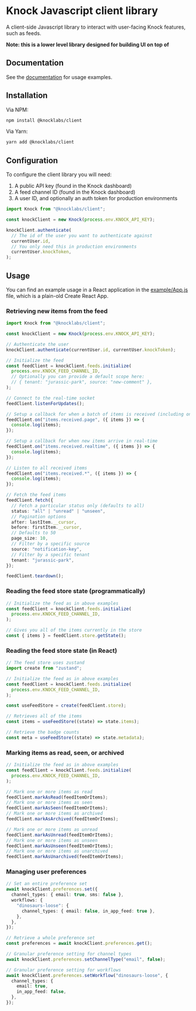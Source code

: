 # Knock Javascript client library

A client-side Javascript library to interact with user-facing Knock features, such as feeds.

**Note: this is a lower level library designed for building UI on top of**

## Documentation

See the [documentation](https://docs.knock.app/notification-feeds/bring-your-own-ui) for usage examples.

## Installation

Via NPM:

```bash
npm install @knocklabs/client
```

Via Yarn:

```bash
yarn add @knocklabs/client
```

## Configuration

To configure the client library you will need:

1. A public API key (found in the Knock dashboard)
2. A feed channel ID (found in the Knock dashboard)
3. A user ID, and optionally an auth token for production environments

```typescript
import Knock from "@knocklabs/client";

const knockClient = new Knock(process.env.KNOCK_API_KEY);

knockClient.authenticate(
  // The id of the user you want to authenticate against
  currentUser.id,
  // You only need this in production environments
  currentUser.knockToken,
);
```

## Usage

You can find an example usage in a React application in the [example/App.js](../../examples/client-example/src/App.js) file, which is a plain-old Create React App.

### Retrieving new items from the feed

```typescript
import Knock from "@knocklabs/client";

const knockClient = new Knock(process.env.KNOCK_API_KEY);

// Authenticate the user
knockClient.authenticate(currentUser.id, currentUser.knockToken);

// Initialize the feed
const feedClient = knockClient.feeds.initialize(
  process.env.KNOCK_FEED_CHANNEL_ID,
  // Optionally you can provide a default scope here:
  // { tenant: "jurassic-park", source: "new-comment" },
);

// Connect to the real-time socket
feedClient.listenForUpdates();

// Setup a callback for when a batch of items is received (including on first load and subsequent page load)
feedClient.on("items.received.page", ({ items }) => {
  console.log(items);
});

// Setup a callback for when new items arrive in real-time
feedClient.on("items.received.realtime", ({ items }) => {
  console.log(items);
});

// Listen to all received items
feedClient.on("items.received.*", ({ items }) => {
  console.log(items);
});

// Fetch the feed items
feedClient.fetch({
  // Fetch a particular status only (defaults to all)
  status: "all" | "unread" | "unseen",
  // Pagination options
  after: lastItem.__cursor,
  before: firstItem.__cursor,
  // Defaults to 50
  page_size: 10,
  // Filter by a specific source
  source: "notification-key",
  // Filter by a specific tenant
  tenant: "jurassic-park",
});

feedClient.teardown();
```

### Reading the feed store state (programmatically)

```typescript
// Initialize the feed as in above examples
const feedClient = knockClient.feeds.initialize(
  process.env.KNOCK_FEED_CHANNEL_ID,
);

// Gives you all of the items currently in the store
const { items } = feedClient.store.getState();
```

### Reading the feed store state (in React)

```typescript
// The feed store uses zustand
import create from "zustand";

// Initialize the feed as in above examples
const feedClient = knockClient.feeds.initialize(
  process.env.KNOCK_FEED_CHANNEL_ID,
);

const useFeedStore = create(feedClient.store);

// Retrieves all of the items
const items = useFeedStore((state) => state.items);

// Retrieve the badge counts
const meta = useFeedStore((state) => state.metadata);
```

### Marking items as read, seen, or archived

```typescript
// Initialize the feed as in above examples
const feedClient = knockClient.feeds.initialize(
  process.env.KNOCK_FEED_CHANNEL_ID,
);

// Mark one or more items as read
feedClient.markAsRead(feedItemOrItems);
// Mark one or more items as seen
feedClient.markAsSeen(feedItemOrItems);
// Mark one or more items as archived
feedClient.markAsArchived(feedItemOrItems);

// Mark one or more items as unread
feedClient.markAsUnread(feedItemOrItems);
// Mark one or more items as unseen
feedClient.markAsUnseen(feedItemOrItems);
// Mark one or more items as unarchived
feedClient.markAsUnarchived(feedItemOrItems);
```

### Managing user preferences

```typescript
// Set an entire preference set
await knockClient.preferences.set({
  channel_types: { email: true, sms: false },
  workflows: {
    "dinosaurs-loose": {
      channel_types: { email: false, in_app_feed: true },
    },
  },
});

// Retrieve a whole preference set
const preferences = await knockClient.preferences.get();

// Granular preference setting for channel types
await knockClient.preferences.setChannelType("email", false);

// Granular preference setting for workflows
await knockClient.preferences.setWorkflow("dinosaurs-loose", {
  channel_types: {
    email: true,
    in_app_feed: false,
  },
});
```
